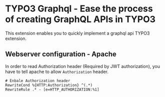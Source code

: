 # TYPO3 Graphql - Ease the process of creating GraphQL APIs in TYPO3

This extension enables you to quickly implement a graphql api TYPO3 extension.

## Webserver configuration - Apache

In order to read Authorization header (Required by JWT authorization), you have to tell apache to allow `Authorization` header.

```apacheconf
# Enbale Authorization header
RewriteCond %{HTTP:Authorization} ^(.*)
RewriteRule .* - [e=HTTP_AUTHORIZATION:%1]
```
